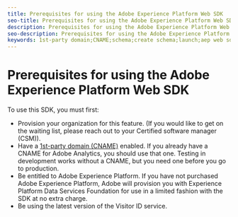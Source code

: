 ```yaml
---
title: Prerequisites for using the Adobe Experience Platform Web SDK
seo-title: Prerequisites for using the Adobe Experience Platform Web SDK
description: Prerequisites for using the Adobe Experience Platform Web SDK
seo-description: Prerequisites for using the Adobe Experience Platform Web SDK
keywords: 1st-party domain;CNAME;schema;create schema;launch;aep web sdk extension;extension;configuration id;configuration tool;data element;create data element;XDM Object;sendEvent;send Event;
---
```


# Prerequisites for using the Adobe Experience Platform Web SDK

To use this SDK, you must first:

- Provision your organization for this feature. (If you would like to get on the waiting list, please reach out to your Certified software manager (CSM)).
- Have a [1st-party domain (CNAME)](https://docs.adobe.com/content/help/en/core-services/interface/ec-cookies/cookies-first-party.html) enabled. If you already have a CNAME for Adobe Analytics, you should use that one. Testing in development works without a CNAME, but you need one before you go to production.
- Be entitled to Adobe Experience Platform. If you have not purchased Adobe Experience Platform, Adobe will provision you with Experience Platform Data Services Foundation for use in a limited fashion with the SDK at no extra charge.
- Be using the latest version of the Visitor ID service.
